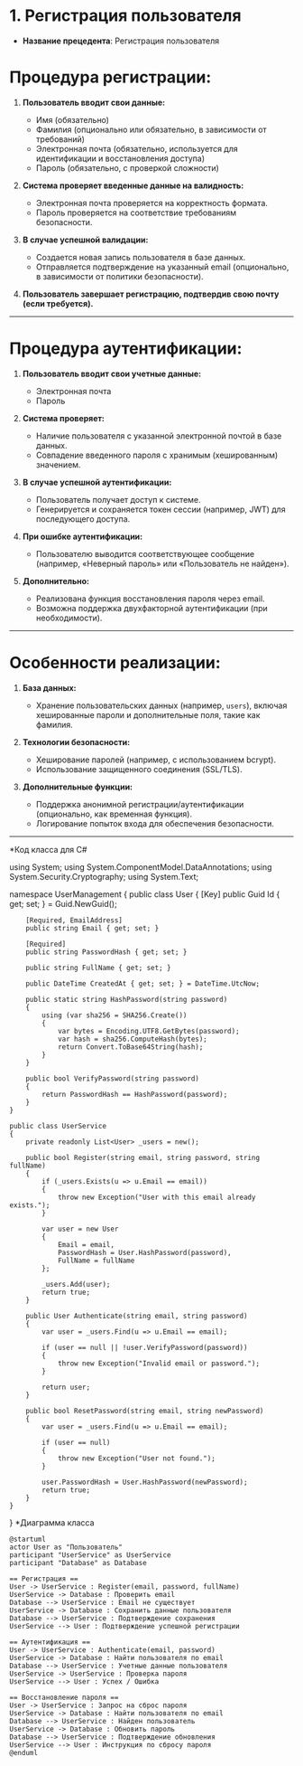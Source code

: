# 1. Регистрация пользователя
- **Название прецедента**: Регистрация пользователя
# Процедура регистрации:

1. **Пользователь вводит свои данные:**
    - Имя (обязательно)
    - Фамилия (опционально или обязательно, в зависимости от требований)
    - Электронная почта (обязательно, используется для идентификации и восстановления доступа)
    - Пароль (обязательно, с проверкой сложности)

2. **Система проверяет введенные данные на валидность:**
    - Электронная почта проверяется на корректность формата.
    - Пароль проверяется на соответствие требованиям безопасности.

3. **В случае успешной валидации:**
    - Создается новая запись пользователя в базе данных.
    - Отправляется подтверждение на указанный email (опционально, в зависимости от политики безопасности).

4. **Пользователь завершает регистрацию, подтвердив свою почту (если требуется).**

---

# Процедура аутентификации:

1. **Пользователь вводит свои учетные данные:**
    - Электронная почта
    - Пароль

2. **Система проверяет:**
    - Наличие пользователя с указанной электронной почтой в базе данных.
    - Совпадение введенного пароля с хранимым (хешированным) значением.

3. **В случае успешной аутентификации:**
    - Пользователь получает доступ к системе.
    - Генерируется и сохраняется токен сессии (например, JWT) для последующего доступа.

4. **При ошибке аутентификации:**
    - Пользователю выводится соответствующее сообщение (например, «Неверный пароль» или «Пользователь не найден»).

5. **Дополнительно:**
    - Реализована функция восстановления пароля через email.
    - Возможна поддержка двухфакторной аутентификации (при необходимости).

---

# Особенности реализации:

1. **База данных:**
    - Хранение пользовательских данных (например, `users`), включая хешированные пароли и дополнительные поля, такие как фамилия.

2. **Технологии безопасности:**
    - Хеширование паролей (например, с использованием bcrypt).
    - Использование защищенного соединения (SSL/TLS).

3. **Дополнительные функции:**
    - Поддержка анонимной регистрации/аутентификации (опционально, как временная функция).
    - Логирование попыток входа для обеспечения безопасности.

---
*Код класса для C#

using System;
using System.ComponentModel.DataAnnotations;
using System.Security.Cryptography;
using System.Text;

namespace UserManagement
{
    public class User
    {
        [Key]
        public Guid Id { get; set; } = Guid.NewGuid();

        [Required, EmailAddress]
        public string Email { get; set; }

        [Required]
        public string PasswordHash { get; set; }

        public string FullName { get; set; }

        public DateTime CreatedAt { get; set; } = DateTime.UtcNow;

        public static string HashPassword(string password)
        {
            using (var sha256 = SHA256.Create())
            {
                var bytes = Encoding.UTF8.GetBytes(password);
                var hash = sha256.ComputeHash(bytes);
                return Convert.ToBase64String(hash);
            }
        }

        public bool VerifyPassword(string password)
        {
            return PasswordHash == HashPassword(password);
        }
    }

    public class UserService
    {
        private readonly List<User> _users = new();

        public bool Register(string email, string password, string fullName)
        {
            if (_users.Exists(u => u.Email == email))
            {
                throw new Exception("User with this email already exists.");
            }

            var user = new User
            {
                Email = email,
                PasswordHash = User.HashPassword(password),
                FullName = fullName
            };

            _users.Add(user);
            return true;
        }

        public User Authenticate(string email, string password)
        {
            var user = _users.Find(u => u.Email == email);

            if (user == null || !user.VerifyPassword(password))
            {
                throw new Exception("Invalid email or password.");
            }

            return user;
        }

        public bool ResetPassword(string email, string newPassword)
        {
            var user = _users.Find(u => u.Email == email);

            if (user == null)
            {
                throw new Exception("User not found.");
            }

            user.PasswordHash = User.HashPassword(newPassword);
            return true;
        }
    }
}
*Диаграмма класса
```plantuml
@startuml
actor User as "Пользователь"
participant "UserService" as UserService
participant "Database" as Database

== Регистрация ==
User -> UserService : Register(email, password, fullName)
UserService -> Database : Проверить email
Database --> UserService : Email не существует
UserService -> Database : Сохранить данные пользователя
Database --> UserService : Подтверждение сохранения
UserService --> User : Подтверждение успешной регистрации

== Аутентификация ==
User -> UserService : Authenticate(email, password)
UserService -> Database : Найти пользователя по email
Database --> UserService : Учетные данные пользователя
UserService -> UserService : Проверка пароля
UserService --> User : Успех / Ошибка

== Восстановление пароля ==
User -> UserService : Запрос на сброс пароля
UserService -> Database : Найти пользователя по email
Database --> UserService : Найден пользователь
UserService -> Database : Обновить пароль
Database --> UserService : Подтверждение обновления
UserService --> User : Инструкция по сбросу пароля
@enduml
```
